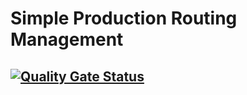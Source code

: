 # Simple Production Routing Management
[![Quality Gate Status](https://sonarcloud.io/api/project_badges/measure?project=JunHaoShih_sprm-api&metric=alert_status)](https://sonarcloud.io/summary/new_code?id=JunHaoShih_sprm-api)
---
